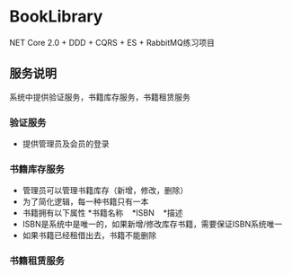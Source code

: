 # BookLibrary
NET Core 2.0 + DDD + CQRS + ES + RabbitMQ练习项目

## 服务说明
系统中提供验证服务，书籍库存服务，书籍租赁服务

### 验证服务
* 提供管理员及会员的登录

### 书籍库存服务
* 管理员可以管理书籍库存（新增，修改，删除）
* 为了简化逻辑，每一种书籍只有一本
* 书籍拥有以下属性
    *书籍名称
    *ISBN
    *描述
* ISBN是系统中是唯一的，如果新增/修改库存书籍，需要保证ISBN系统唯一
* 如果书籍已经租借出去，书籍不能删除
  
### 书籍租赁服务
